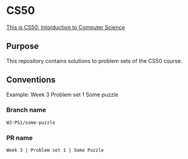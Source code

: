 # CS50

[This is CS50: Intorduction to Computer Science](https://cs50.harvard.edu/x/2023/)

## Purpose

This repository contains solutions to problem sets of the CS50 course.

## Conventions

Example: Week 3 Problem set 1 Some puzzle

### Branch name

```
W3-PS1/some-puzzle
```

### PR name

```
Week 3 | Problem set 1 | Some Puzzle
```
